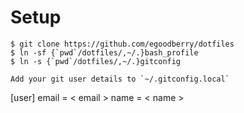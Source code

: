 # Setup
```
$ git clone https://github.com/egoodberry/dotfiles
$ ln -sf {`pwd`/dotfiles/,~/.}bash_profile
$ ln -s {`pwd`/dotfiles/,~/.}gitconfig

Add your git user details to `~/.gitconfig.local`
```
[user]
  email = < email >
  name = < name >
```

